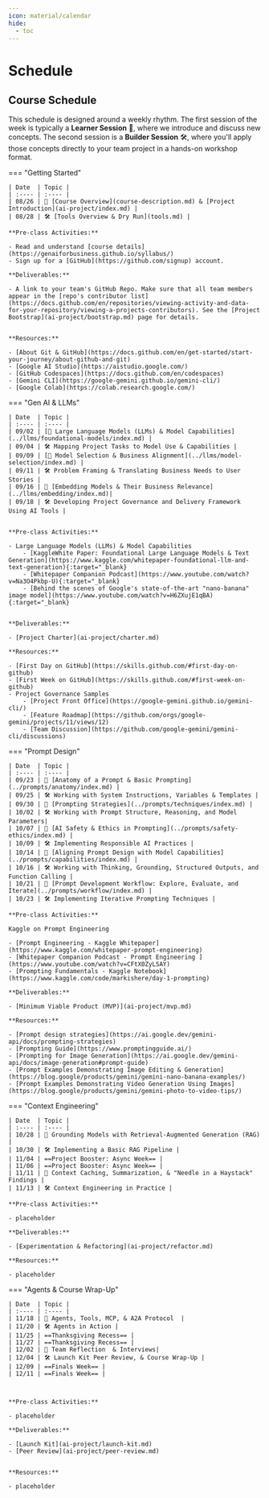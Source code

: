 ```yaml
---
icon: material/calendar
hide:
  - toc
---
```


# Schedule


## Course Schedule

This schedule is designed around a weekly rhythm. The first session of the week is typically a **Learner Session** 🧠, where we introduce and discuss new concepts. The second session is a **Builder Session** 🛠️, where you'll apply those concepts directly to your team project in a hands-on workshop format.


=== "Getting Started"

    | Date  | Topic |
    | :---- | :---- |
    | 08/26 | 🧠 [Course Overview](course-description.md) & [Project Introduction](ai-project/index.md) |
    | 08/28 | 🛠️ [Tools Overview & Dry Run](tools.md) |

    **Pre-class Activities:**

    - Read and understand [course details](https://genaiforbusiness.github.io/syllabus/)
    - Sign up for a [GitHub](https://github.com/signup) account.

    **Deliverables:**  

    - A link to your team's GitHub Repo. Make sure that all team members appear in the [repo's contributor list](https://docs.github.com/en/repositories/viewing-activity-and-data-for-your-repository/viewing-a-projects-contributors). See the [Project Bootstrap](ai-project/bootstrap.md) page for details.


    **Resources:**

    - [About Git & GitHub](https://docs.github.com/en/get-started/start-your-journey/about-github-and-git) 
    - [Google AI Studio](https://aistudio.google.com/)
    - [GitHub Codespaces](https://docs.github.com/en/codespaces)
    - [Gemini CLI](https://google-gemini.github.io/gemini-cli/)
    - [Google Colab](https://colab.research.google.com/)

=== "Gen AI & LLMs"

    | Date  | Topic |
    | :---- | :---- |
    | 09/02 | [🧠 Large Language Models (LLMs) & Model Capabilities](../llms/foundational-models/index.md) |
    | 09/04 | 🛠️ Mapping Project Tasks to Model Use & Capabilities |
    | 09/09 | [🧠 Model Selection & Business Alignment](../llms/model-selection/index.md) |
    | 09/11 | 🛠️ Problem Framing & Translating Business Needs to User Stories |
    | 09/16 | 🧠 [Embedding Models & Their Business Relevance](../llms/embedding/index.md)|
    | 09/18 | 🛠️ Developing Project Governance and Delivery Framework Using AI Tools |


    **Pre-class Activities:**

    - Large Language Models (LLMs) & Model Capabilities
        - [KaggleWhite Paper: Foundational Large Language Models & Text Generation](https://www.kaggle.com/whitepaper-foundational-llm-and-text-generation){:target="_blank}
        - [Whitepaper Companion Podcast](https://www.youtube.com/watch?v=Na3O4Pkbp-U){:target="_blank}
        - [Behind the scenes of Google's state-of-the-art "nano-banana" image model](https://www.youtube.com/watch?v=H6ZXujE1qBA){:target="_blank}

    
    **Deliverables:**  

    - [Project Charter](ai-project/charter.md)

    **Resources:**

    - [First Day on GitHub](https://skills.github.com/#first-day-on-github)
    - [First Week on GitHub](https://skills.github.com/#first-week-on-github)
    - Project Governance Samples
        - [Project Front Office](https://google-gemini.github.io/gemini-cli/)
        - [Feature Roadmap](https://github.com/orgs/google-gemini/projects/11/views/12)
        - [Team Discussion](https://github.com/google-gemini/gemini-cli/discussions)

=== "Prompt Design"

    | Date  | Topic |
    | :---- | :---- |
    | 09/23 | 🧠 [Anatomy of a Prompt & Basic Prompting](../prompts/anatomy/index.md) |
    | 09/25 | 🛠️ Working with System Instructions, Variables & Templates |
    | 09/30 | 🧠 [Prompting Strategies](../prompts/techniques/index.md) |
    | 10/02 | 🛠️ Working with Prompt Structure, Reasoning, and Model Parameters|
    | 10/07 | 🧠 [AI Safety & Ethics in Prompting](../prompts/safety-ethics/index.md) |
    | 10/09 | 🛠️ Implementing Responsible AI Practices |
    | 10/14 | 🧠 [Aligning Prompt Design with Model Capabilities](../prompts/capabilities/index.md) |
    | 10/16 | 🛠️ Working with Thinking, Grounding, Structured Outputs, and Function Calling |
    | 10/21 | 🧠 [Prompt Development Workflow: Explore, Evaluate, and Iterate](../prompts/workflow/index.md) |
    | 10/23 | 🛠️ Implementing Iterative Prompting Techniques |
   
    **Pre-class Activities:**

    Kaggle on Prompt Engineering

    - [Prompt Engineering - Kaggle Whitepaper](https://www.kaggle.com/whitepaper-prompt-engineering)
    - [Whitepaper Companion Podcast - Prompt Engineering ](https://www.youtube.com/watch?v=CFtX0ZyLSAY)
    - [Prompting Fundamentals - Kaggle Notebook](https://www.kaggle.com/code/markishere/day-1-prompting)
    
    **Deliverables:**  

    - [Minimum Viable Product (MVP)](ai-project/mvp.md)

    **Resources:**

    - [Prompt design strategies](https://ai.google.dev/gemini-api/docs/prompting-strategies)
    - [Prompting Guide](https://www.promptingguide.ai/)
    - [Prompting for Image Generation](https://ai.google.dev/gemini-api/docs/image-generation#prompt-guide)
    - [Prompt Examples Demonstrating Image Editing & Generation](https://blog.google/products/gemini/gemini-nano-banana-examples/)
    - [Prompt Examples Demonstrating Video Generation Using Images](https://blog.google/products/gemini/gemini-photo-to-video-tips/)

=== "Context Engineering"

    | Date  | Topic |
    | :---- | :---- |
    | 10/28 | 🧠 Grounding Models with Retrieval-Augmented Generation (RAG) |
    | 10/30 | 🛠️ Implementing a Basic RAG Pipeline |
    | 11/04 | ==Project Booster: Async Week== |
    | 11/06 | ==Project Booster: Async Week== |
    | 11/11 | 🧠 Context Caching, Summarization, & "Needle in a Haystack" Findings |
    | 11/13 | 🛠️ Context Engineering in Practice |

    **Pre-class Activities:**

    - placeholder
    
    **Deliverables:**  

    - [Experimentation & Refactoring](ai-project/refactor.md)

    **Resources:**

    - placeholder

=== "Agents & Course Wrap-Up"

    | Date  | Topic |
    | :---- | :---- |
    | 11/18 | 🧠 Agents, Tools, MCP, & A2A Protocol  |
    | 11/20 | 🛠️ Agents in Action |
    | 11/25 | ==Thanksgiving Recess== |
    | 11/27 | ==Thanksgiving Recess== |
    | 12/02 | 🧠 Team Reflection  & Interviews|
    | 12/04 | 🛠️ Launch Kit Peer Review, & Course Wrap-Up | 
    | 12/09 | ==Finals Week== |
    | 12/11 | ==Finals Week== |



    **Pre-class Activities:**

    - placeholder
    
    **Deliverables:**  

    - [Launch Kit](ai-project/launch-kit.md)
    - [Peer Review](ai-project/peer-review.md)


    **Resources:**

    - placeholder


